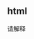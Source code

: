 ## html


请解释 <script>、<script async> 和 <script defer> 的区别


## CSS


## JS
1. 输出结果
```js
var a = 1;
function b() {
    a = 10;
    return;

    function a() {}
}
b();
alert(a);
```
1. 判断一个对象是否为空（{}） 的方法有哪些?
for...in, Object.keys, Object.values, Object.entries, Object.getOwnPropertyNames, 
JSON.stringify-> toJSON-> toString, valueof


2. ['1', '2', '3'].map(parseInt)返回结果 
[1, NaN, NaN ]

3. Array.prototype.indexOf 与 Array.includes有什么区别？
```js
const arr = [NaN, +0, -0,,];
arr.indexOf(NaN); // -1
arr.indexOf(undefined); // -1
arr.indexOf(0); // 1
arr.indexOf(-0); // 1

arr.includes(NaN); // true
arr.includes(undefined); // true
```

将数组const arr = [ [1, 2, 2], [3, 4, 5, 5], [6, 7, 8, 9, [11, 12, [12, 13, [14] ] ] ], 10] 扁平化/去重/排序，性能如何？
```js
const arr = [[1, 2, 2], [3, 4, 5, 5], [6, 7, 8, 9, [11, 12, [12, 13, [14]]]], 10];
function one(s) {
    return Array.from(new Set(s.flat(Infinity))).sort((a, b) => a - b)
}

function two(s) {
    return Array.from(new Set(s.toString().split(","))).sort((a, b) => a - b).map(Number)
}

function three(s) {
    function unique(a) {
        return a.filter((item, index) => {
            return a.indexOf(item) === index
        })
    }
    return unique(s.toString().split(",")).sort((a, b) => a - b).map(Number)
};
```
async/await 与 promise有什么不同？ 自己实现async/await 或 promise的polyfill


## web
同一个域名下，最多可以同时建立几个链接？HTTP/2有对应的解决方案否？如果不用HTTP/2，如何解决？
https://github.com/Advanced-Frontend/Daily-Interview-Question/issues/14

